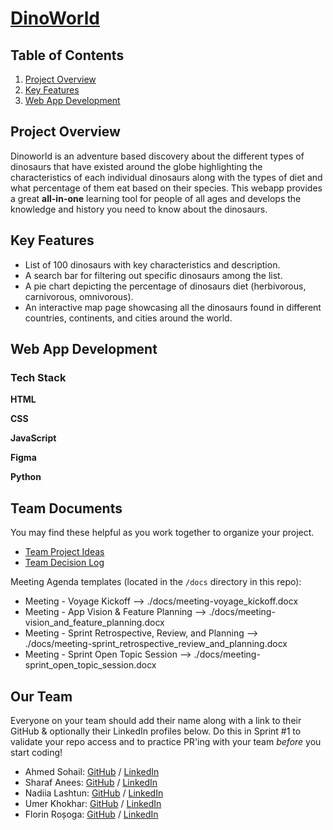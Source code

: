 # [**DinoWorld**](https://dino-worlds.netlify.app/)

## Table of Contents

1. [Project Overview](#project-overview)
2. [Key Features](#key-features)
3. [Web App Development](#web-app-development) 

## Project Overview 

Dinoworld is an adventure based discovery about the different types of dinosaurs that have existed around the globe highlighting the characteristics of each individual dinosaurs along with the types of diet and what percentage of them eat based on their species. This webapp provides a great **all-in-one** learning tool for people of all ages and develops the knowledge and history you need to know about the dinosaurs.

## Key Features

* List of 100 dinosaurs with key characteristics and description.
* A search bar for filtering out specific dinosaurs among the list.
* A pie chart depicting the percentage of dinosaurs diet (herbivorous, carnivorous, omnivorous).
* An interactive map page showcasing all the dinosaurs found in different countries, continents, and cities around the world.

## Web App Development

### Tech Stack

**HTML**


**CSS**


**JavaScript**


**Figma**


**Python**




## Team Documents

You may find these helpful as you work together to organize your project.

- [Team Project Ideas](./docs/team_project_ideas.md)
- [Team Decision Log](./docs/team_decision_log.md)

Meeting Agenda templates (located in the `/docs` directory in this repo):

- Meeting - Voyage Kickoff --> ./docs/meeting-voyage_kickoff.docx
- Meeting - App Vision & Feature Planning --> ./docs/meeting-vision_and_feature_planning.docx
- Meeting - Sprint Retrospective, Review, and Planning --> ./docs/meeting-sprint_retrospective_review_and_planning.docx
- Meeting - Sprint Open Topic Session --> ./docs/meeting-sprint_open_topic_session.docx

## Our Team

Everyone on your team should add their name along with a link to their GitHub
& optionally their LinkedIn profiles below. Do this in Sprint #1 to validate
your repo access and to practice PR'ing with your team *before* you start
coding!

- Ahmed Sohail: [GitHub](https://github.com/Ahmed-Sohail2000) / [LinkedIn](https://www.linkedin.com/in/ahmed-sohail/)
- Sharaf Anees: [GitHub](https://github.com/sharafcs50) / [LinkedIn](https://www.linkedin.com/in/sharafrica/)
- Nadiia Lashtun: [GitHub](https://github.com/Nadiia-Lashtun) / [LinkedIn](https://www.linkedin.com/in/lashtun/)
- Umer Khokhar: [GitHub](https://github.com/Umer-Khokhar) / [LinkedIn](https://www.linkedin.com/in/umer-khokhar-642301284/)
- Florin Roșoga: [GitHub](https://github.com/florinrosoga/) / [LinkedIn](https://www.linkedin.com/in/florinrosoga/)
